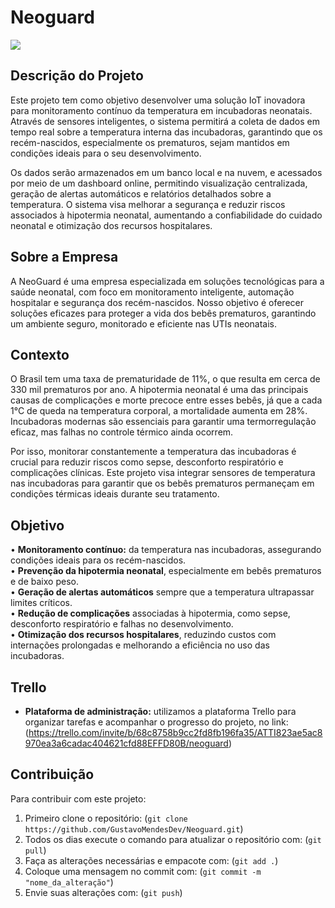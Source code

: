# Neoguard

<img src="https://s2-g1.glbimg.com/n7TXdirw76BnTOiTlwVcDdx5YZc=/0x0:1920x1080/924x0/smart/filters:strip_icc()/i.s3.glbimg.com/v1/AUTH_59edd422c0c84a879bd37670ae4f538a/internal_photos/bs/2021/C/e/fRBFt3R0K23nPOdNt8fA/2.jpg">

## Descrição do Projeto

Este projeto tem como objetivo desenvolver uma solução IoT inovadora para monitoramento contínuo da temperatura em incubadoras neonatais. Através de sensores inteligentes, o sistema permitirá a coleta de dados em tempo real sobre a temperatura interna das incubadoras, garantindo que os recém-nascidos, especialmente os prematuros, sejam mantidos em condições ideais para o seu desenvolvimento.

Os dados serão armazenados em um banco local e na nuvem, e acessados por meio de um dashboard online, permitindo visualização centralizada, geração de alertas automáticos e relatórios detalhados sobre a temperatura. O sistema visa melhorar a segurança e reduzir riscos associados à hipotermia neonatal, aumentando a confiabilidade do cuidado neonatal e otimização dos recursos hospitalares.

## Sobre a Empresa

A NeoGuard é uma empresa especializada em soluções tecnológicas para a saúde neonatal, com foco em monitoramento inteligente, automação hospitalar e segurança dos recém-nascidos. Nosso objetivo é oferecer soluções eficazes para proteger a vida dos bebês prematuros, garantindo um ambiente seguro, monitorado e eficiente nas UTIs neonatais.

## Contexto

O Brasil tem uma taxa de prematuridade de 11%, o que resulta em cerca de 330 mil prematuros por ano. A hipotermia neonatal é uma das principais causas de complicações e morte precoce entre esses bebês, já que a cada 1°C de queda na temperatura corporal, a mortalidade aumenta em 28%. Incubadoras modernas são essenciais para garantir uma termorregulação eficaz, mas falhas no controle térmico ainda ocorrem.

Por isso, monitorar constantemente a temperatura das incubadoras é crucial para reduzir riscos como sepse, desconforto respiratório e complicações clínicas. Este projeto visa integrar sensores de temperatura nas incubadoras para garantir que os bebês prematuros permaneçam em condições térmicas ideais durante seu tratamento.

## Objetivo

•	**Monitoramento contínuo:**  da temperatura nas incubadoras, assegurando condições ideais para os recém-nascidos. <br>
•	**Prevenção da hipotermia neonatal**, especialmente em bebês prematuros e de baixo peso.<br>
•	**Geração de alertas automáticos** sempre que a temperatura ultrapassar limites críticos.<br>
•	**Redução de complicações** associadas à hipotermia, como sepse, desconforto respiratório e falhas no desenvolvimento.<br>
•	**Otimização dos recursos hospitalares**,  reduzindo custos com internações prolongadas e melhorando a eficiência no uso das incubadoras.

## Trello
- **Plataforma de administração:** utilizamos a plataforma Trello para organizar tarefas e acompanhar o progresso do projeto, no link:(https://trello.com/invite/b/68c8758b9cc2fd8fb196fa35/ATTI823ae5ac8970ea3a6cadac404621cfd88EFFD80B/neoguard)

## Contribuição

Para contribuir com este projeto:
1. Primeiro clone o repositório: (`git clone https://github.com/GustavoMendesDev/Neoguard.git`)
2. Todos os dias execute o comando para atualizar o repositório com: (`git pull`)
3. Faça as alterações necessárias e empacote com: (`git add .`)
4. Coloque uma mensagem no commit com: (`git commit -m "nome_da_alteração"`)
5. Envie suas alterações com: (`git push`)
